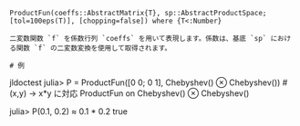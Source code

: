```
ProductFun(coeffs::AbstractMatrix{T}, sp::AbstractProductSpace; [tol=100eps(T)], [chopping=false]) where {T<:Number}

二変数関数 `f` を係数行列 `coeffs` を用いて表現します。係数は、基底 `sp` における関数 `f` の二変数変換を使用して取得されます。

# 例

```

jldoctest julia> P = ProductFun([0 0; 0 1], Chebyshev() ⊗ Chebyshev()) # (x,y) -> x*y に対応 ProductFun on Chebyshev() ⊗ Chebyshev()

julia> P(0.1, 0.2) ≈ 0.1 * 0.2 true

```

```
